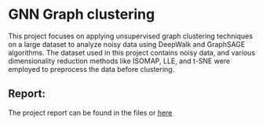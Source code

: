 # GNN Graph clustering
This project focuses on applying unsupervised graph clustering techniques on a large dataset to analyze noisy data using DeepWalk and GraphSAGE algorithms. The dataset used in this project contains noisy data, and various dimensionality reduction methods like ISOMAP, LLE, and t-SNE were employed to preprocess the data before clustering.

## Report:
The project report can be found in the files or [here](Data_Mining_Report.pdf)
